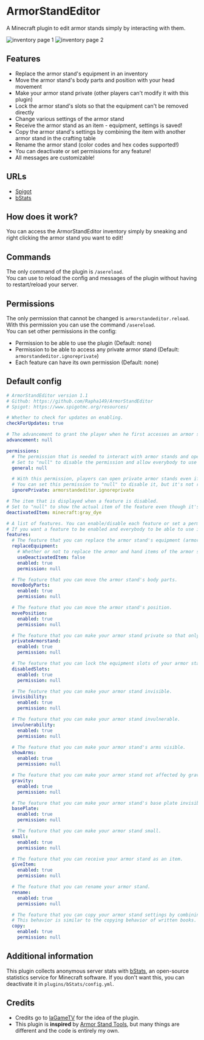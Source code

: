 # ArmorStandEditor
A Minecraft plugin to edit armor stands simply by interacting with them.

![inventory page 1](https://user-images.githubusercontent.com/49787110/219965884-ecb064e2-0168-4f7c-8321-374fd4511299.png)
![inventory page 2](https://user-images.githubusercontent.com/49787110/219965903-260b0d71-7737-4fc6-a53b-a7b09468983a.png)

## Features

- Replace the armor stand's equipment in an inventory
- Move the armor stand's body parts and position with your head movement
- Make your armor stand private (other players can't modify it with this plugin)
- Lock the armor stand's slots so that the equipment can't be removed directly
- Change various settings of the armor stand
- Receive the armor stand as an item - equipment, settings is saved!
- Copy the armor stand's settings by combining the item with another armor stand in the crafting table
- Rename the armor stand (color codes and hex codes supported!)
- You can deactivate or set permissions for any feature!
- All messages are customizable!

## URLs

- [Spigot](https://www.spigotmc.org/resources/armorstandeditor.108120/)
- [bStats](https://bstats.org/plugin/bukkit/Armor%20Stand%20Editor/17771)

## How does it work?

You can access the ArmorStandEditor inventory simply by sneaking and right clicking the armor stand you want to edit!

## Commands

The only command of the plugin is `/asereload`.  
You can use to reload the config and messages of the plugin without having to restart/reload your server.

## Permissions

The only permission that cannot be changed is `armorstandeditor.reload`. With this permission you can use the command `/asereload`.  
You can set other permissions in the config:
- Permission to be able to use the plugin (Default: none)
- Permission to be able to access any private armor stand (Default: `armorstandeditor.ignoreprivate`)
- Each feature can have its own permission (Default: none)

## Default config
```yaml
# ArmorStandEditor version 1.1
# Github: https://github.com/Rapha149/ArmorStandEditor
# Spigot: https://www.spigotmc.org/resources/

# Whether to check for updates on enabling.
checkForUpdates: true

# The advancement to grant the player when he first accesses an armor stand. Set to "null" to disable.
advancement: null

permissions:
  # The permission that is needed to interact with armor stands and open the menu.
  # Set to "null" to disable the permission and allow everybody to use the plugin.
  general: null

  # With this permission, players can open private armor stands even if they wouldn't have access to them.
  # You can set this permission to "null" to disable it, but it's not recommended as private armor stands would be available to everyone.
  ignorePrivate: armorstandeditor.ignoreprivate

# The item that is displayed when a feature is disabled.
# Set to "null" to show the actual item of the feature even though it's disabled.
deactivatedItem: minecraft:gray_dye

# A list of features. You can enable/disable each feature or set a permission to use a certain feature.
# If you want a feature to be enabled and everybody to be able to use it, set the permission to "null".
features:
  # The feature that you can replace the armor stand's equipment (armor and hand items) in the ASE inventory.
  replaceEquipment:
    # Whether or not to replace the armor and hand items of the armor stand with the disabled item when this feature is disabled.
    useDeactivatedItem: false
    enabled: true
    permission: null

  # The feature that you can move the armor stand's body parts.
  moveBodyParts:
    enabled: true
    permission: null

  # The feature that you can move the armor stand's position.
  movePosition:
    enabled: true
    permission: null

  # The feature that you can make your armor stand private so that only you can open its ASE inventory.
  privateArmorstand:
    enabled: true
    permission: null

  # The feature that you can lock the equipment slots of your armor stand so that players can't take items directly.
  disabledSlots:
    enabled: true
    permission: null

  # The feature that you can make your armor stand invisible.
  invisibility:
    enabled: true
    permission: null

  # The feature that you can make your armor stand invulnerable.
  invulnerability:
    enabled: true
    permission: null

  # The feature that you can make your armor stand's arms visible.
  showArms:
    enabled: true
    permission: null

  # The feature that you can make your armor stand not affected by gravity.
  gravity:
    enabled: true
    permission: null

  # The feature that you can make your armor stand's base plate invisible.
  basePlate:
    enabled: true
    permission: null

  # The feature that you can make your armor stand small.
  small:
    enabled: true
    permission: null

  # The feature that you can receive your armor stand as an item.
  giveItem:
    enabled: true
    permission: null

  # The feature that you can rename your armor stand.
  rename:
    enabled: true
    permission: null

  # The feature that you can copy your armor stand settings by combining a modified armor stand item with a normal armor stand item in the crafting table.
  # This behavior is similar to the copying behavior of written books.
  copy:
    enabled: true
    permission: null
```

## Additional information

This plugin collects anonymous server stats with [bStats](https://bstats.org), an open-source statistics service for Minecraft software. If you don't want this, you can deactivate it in `plugins/bStats/config.yml`.

## Credits

- Credits go to [laGameTV](https://lagametv.de/) for the idea of the plugin.
- This plugin is **inspired** by [Armor Stand Tools](https://www.spigotmc.org/resources/armor-stand-tools.2237/), but many things are different and the code is entirely my own.
